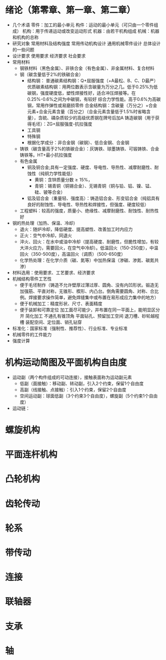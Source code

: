 # 绪论（第零章、第一章、第二章）
- 几个术语
	零件：加工的最小单元
	构件：运动的最小单元（可只由一个零件组成）
	机构：用于传递运动或改变运动形式
	机器：由若干机构组成
	机械：机器和机构的总称
- 研究对象
	常用材料及结构强度
	常用传动机构设计
	通用机械零件设计
	总体设计的一些问题
- 设计要求
	使用要求
	经济要求
	社会要求
- 常用材料
	- 钢铁材料（黑色金属）、非铁合金（有色金属）、非金属材料、复合材料
	- 钢（碳含量低于2%的铁碳合金）
		- 结构钢：
			普通碳素结构钢：Q+屈服强度（+A最松、B、C、D最严）
			优质碳素结构钢：用两位数表示含碳量为万分之几。低于0.25%为低碳钢，强度硬度低，塑性焊接性好，适合冲压焊接等。在0.25%-0.6%之间为中碳钢，有较好 综合力学性能。高于0.6%为高碳钢，常用作弹性或易磨损零件
			合金结构钢：含碳量（万分之）+合金元素+合金元素含量（百分之）（合金元素含量低于1.5%时省略含量），含硫、磷杂质较少的高级优质钢在牌号后加A
			铸造碳钢（用于获得毛坯）：ZG+屈服强度-抗拉强度
		- 工具钢
		- 特殊钢
		- 根据化学成分：非合金钢（碳钢）、低合金钢、合金钢
	- 铸铁（碳含量高于2%的铁碳合金）：灰铸铁、球墨铸铁、可锻铸铁、合金铸铁等。HT+最小抗拉强度
	- 有色金属
		- 铜及铜合金;具有一定强度、硬度、导电性、导热性、减摩耐磨性、耐蚀性（纯铜力学性能低）
			- 黄铜：含锌质量分数$\geq 15\%$，
			- 青铜：锡青铜（铜锡合金）、无锡青铜（铜与铅、铝、镍、锰、硅、铍等合金）
		- 铝及铝合金（重量轻、强度高）：铸造铝合金、形变铝合金（纯铝具有良好的耐蚀性、导电性、导热性和焊接性，但强度、硬度较低）
	- 工程塑料：较高的强度，质量小、绝缘性、减摩耐磨性、耐蚀性、耐热性好
- 钢的热处理（加热、保温、冷却）
	- 退火：随炉冷却，降低硬度、提高塑性、改善加工时内应力
	- 正火：空气中冷却，同退火
	- 淬火、回火：在水中或油中冷却（提高硬度、耐磨性，但脆性增加，有较大淬火应力，需要回火，在空气中冷却）。低温回火（150-250度），中温回火（350-500度），高温回火（调质）（500-650度）
	- 化学热处理：在化学介质（碳、氮等）中加热保温（渗碳、渗氮、碳氮共渗）
- 材料选用：使用要求、工艺要求、经济要求
- 机械结构零件工艺性
	- 便于毛坯制作（铸造不允许壁厚过薄过厚、圆角、没有内凹形状。锻造无加强筋、平直对称，无锥形、楔形、内凸台。倒角需要圆角、对称、合比例。焊接要求操作简单，避免焊缝集中或布置在易形成应力集中的地方）
	- 便于机械加工：精度形状、尺寸、表面精度
	- 便于装卸和可靠定位
		加工面尽可能少，并布置在同一平面上，能明显区分开
		简化加工
		不通孔有锥顶角
		平面钻孔、预留加工空间
		退刀槽、砂轮越程槽
		装配空间、定位面、销孔钻穿
- 标准化：国家标准（强制性、推荐性）、行业标准、专业标准
- 机械零件的工件能力
- 强度计算
# 机构运动简图及平面机构自由度
- 运动副（两个构件组成的可动连接），接触表面称为运动副元素
	- 低副（面接触）：移动副、转动副，引入2个约束，保留1个自由度
	- 高副（线接触、点接触）：引入1个约束，保留2个自由度
	- 空间运动副：球面低副（3个约束3个自由度），螺旋副（5个约束1个自由度）
- 运动链：
# 螺旋机构
# 平面连杆机构
# 凸轮机构
# 齿轮传动
# 轮系
# 带传动
# 连接
# 联轴器
# 支承
# 轴